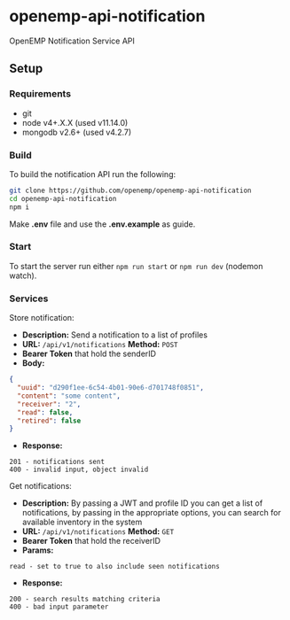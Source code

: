 # openemp-api-notification
OpenEMP Notification Service API
## Setup
### Requirements
* git
* node v4+.X.X (used v11.14.0)
* mongodb v2.6+ (used v4.2.7)

### Build
To build the notification API run the following:
```bash
git clone https://github.com/openemp/openemp-api-notification
cd openemp-api-notification
npm i
```

Make **.env** file and use the **.env.example** as guide.

### Start
To start the server run either `npm run start` or `npm run dev` (nodemon watch).

### Services
Store notification:
* **Description:** Send a notification to a list of profiles
* **URL:** `/api/v1/notifications` **Method:** `POST`
* **Bearer Token** that hold the senderID
* **Body:**
```json
{
  "uuid": "d290f1ee-6c54-4b01-90e6-d701748f0851",
  "content": "some content",
  "receiver": "2",
  "read": false,
  "retired": false
}
```

* **Response:** 
```
201 - notifications sent
400 - invalid input, object invalid
```

Get notifications:
* **Description:** By passing a JWT and profile ID you can get a list of notifications, by passing in the appropriate options, you can search for available inventory in the system
* **URL:** `/api/v1/notifications` **Method:** `GET`  
* **Bearer Token** that hold the receiverID
* **Params:**
```
read - set to true to also include seen notifications
```

* **Response:** 
```
200 - search results matching criteria
400 - bad input parameter
```